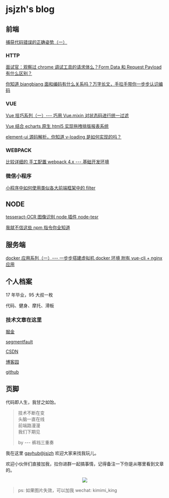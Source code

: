 # jsjzh's blog

## 前端

[捕获代码错误的正确姿势（一）](https://github.com/jsjzh/blog/issues/10)

### HTTP

[面试官：观察过 chrome 调试工具的请求体么？Form Data 和 Request Payload 有什么区别？](https://github.com/jsjzh/blog/issues/11)

[你知道 biangbiang 面和编码有什么关系吗？万字长文，手拉手带你一步步认识编码](https://github.com/jsjzh/blog/issues/12)

### VUE

[Vue 技巧系列（一）--- 巧用 Vue.mixin 对状态码进行统一过滤](https://github.com/jsjzh/blog/issues/1)

[Vue 结合 echarts 原生 html5 实现拖拽排版报表系统](https://github.com/jsjzh/blog/issues/6)

[element-ui 源码解析，你知道 v-loading 是如何实现的吗？](https://github.com/jsjzh/blog/issues/8)

### WEBPACK

[比较详细的 手工配置 webpack 4.x --- 基础开发环境](https://github.com/jsjzh/blog/issues/3)

### 微信小程序

[小程序中如何使用类似各大前端框架中的 filter](https://github.com/jsjzh/blog/issues/2)

## NODE

[tesseract-OCR 图像识别 node 插件 node-tesr](https://github.com/jsjzh/blog/issues/7)

[我就不信这些 npm 指令你全知道](https://github.com/jsjzh/blog/issues/9)

## 服务端

[docker 应用系列（一）--- 一步步搭建虚拟机 docker 环境 附有 vue-cli + nginx 应用](https://github.com/jsjzh/blog/issues/4)

## 个人档案

17 年毕业，95 大叔一枚

代码、健身、摩托、滑板

### 技术文章在这里

[掘金](https://juejin.im/user/59b41d21f265da065b6682f7/posts)

[segmentfault](https://segmentfault.com/u/kusanzhongzou/articles)

[CSDN](https://blog.csdn.net/weixin_41917948)

[博客园](https://www.cnblogs.com/jsjzh)

[github](https://github.com/jsjzh/blog/issues)

## 页脚

代码即人生，我甘之如饴。

> 技术不断在变  
> 头脑一直在线  
> 前端路漫漫  
> 我们下期见
>
> by --- 裤裆三重奏

我在这里 [gayhub@jsjzh](https://github.com/jsjzh) 欢迎大家来找我玩儿。

欢迎小伙伴们直接加我，拉你进群一起搞事情，记得备注一下你是从哪里看到文章的。

<div align="center">
  <image src="https://p1-juejin.byteimg.com/tos-cn-i-k3u1fbpfcp/53fb3e16b1f64ebbb8aee73734371257~tplv-k3u1fbpfcp-watermark.image" />
</div>

> ps: 如果图片失效，可以加我 wechat: kimimi_king
